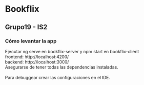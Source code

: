 # Bookflix
## Grupo19 - IS2

### Cómo levantar la app
Ejecutar ng serve en bookflix-server y npm start en bookflix-client<br />
frontend: http://localhost:4200/<br />
backend: http://localhost:3000/<br />
Asegurarse de tener todas las dependencias instaladas.<br /><br />
Para debuggear crear las configuraciones en el IDE.<br />

